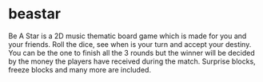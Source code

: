 # beastar
Be A Star is a 2D music thematic board game which is made for you and your friends. Roll the dice, see when is your turn and accept your destiny. 
You can be the one to finish all the 3 rounds but the winner will be decided by the money the players have received during the match. Surprise blocks, freeze 
blocks and many more are included.
